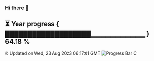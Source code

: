 ### Hi there 👋
⏳ Year progress { ███████████████████▁▁▁▁▁▁▁▁▁▁▁ } 64.18 %
---
⏰ Updated on Wed, 23 Aug 2023 06:17:01 GMT
![Progress Bar CI](https://github.com/liununu/liununu/workflows/Progress%20Bar%20CI/badge.svg)
